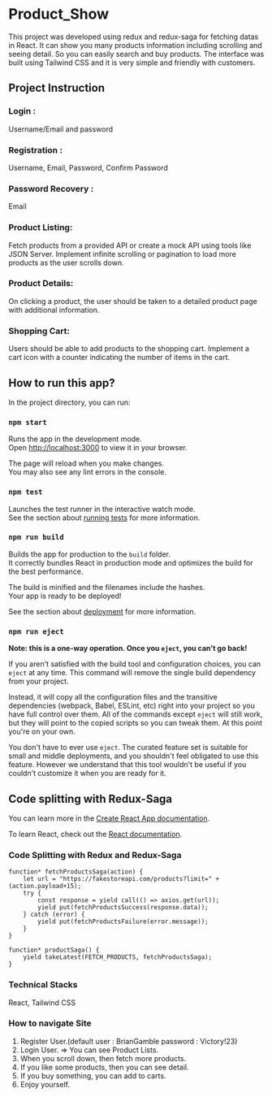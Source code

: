 # Product_Show

This project was developed using redux and redux-saga for fetching datas in React. It can show you many products information including scrolling and seeing detail. So you can easily search and buy products. 
The interface was built using Tailwind CSS and it is very simple and friendly with customers. 
## Project Instruction

### Login :
Username/Email and password

### Registration :
Username, Email, Password, Confirm Password

### Password Recovery :
Email

### Product Listing:
Fetch products from a provided API or create a mock API using tools like JSON Server.
Implement infinite scrolling or pagination to load more products as the user scrolls down.

### Product Details:
On clicking a product, the user should be taken to a detailed product page with additional information.
### Shopping Cart:
Users should be able to add products to the shopping cart.
Implement a cart icon with a counter indicating the number of items in the cart.


## How to run this app?

In the project directory, you can run:

### `npm start`

Runs the app in the development mode.\
Open [http://localhost:3000](http://localhost:3000) to view it in your browser.

The page will reload when you make changes.\
You may also see any lint errors in the console.

### `npm test`

Launches the test runner in the interactive watch mode.\
See the section about [running tests](https://facebook.github.io/create-react-app/docs/running-tests) for more information.

### `npm run build`

Builds the app for production to the `build` folder.\
It correctly bundles React in production mode and optimizes the build for the best performance.

The build is minified and the filenames include the hashes.\
Your app is ready to be deployed!

See the section about [deployment](https://facebook.github.io/create-react-app/docs/deployment) for more information.

### `npm run eject`

**Note: this is a one-way operation. Once you `eject`, you can't go back!**

If you aren't satisfied with the build tool and configuration choices, you can `eject` at any time. This command will remove the single build dependency from your project.

Instead, it will copy all the configuration files and the transitive dependencies (webpack, Babel, ESLint, etc) right into your project so you have full control over them. All of the commands except `eject` will still work, but they will point to the copied scripts so you can tweak them. At this point you're on your own.

You don't have to ever use `eject`. The curated feature set is suitable for small and middle deployments, and you shouldn't feel obligated to use this feature. However we understand that this tool wouldn't be useful if you couldn't customize it when you are ready for it.

## Code splitting with Redux-Saga

You can learn more in the [Create React App documentation](https://facebook.github.io/create-react-app/docs/getting-started).

To learn React, check out the [React documentation](https://reactjs.org/).

### Code Splitting with Redux and Redux-Saga

    function* fetchProductsSaga(action) {
        let url = "https://fakestoreapi.com/products?limit=" + (action.payload+15);
        try {
            const response = yield call(() => axios.get(url));
            yield put(fetchProductsSuccess(response.data));
        } catch (error) {
            yield put(fetchProductsFailure(error.message));
        }
    }

    function* productSaga() {
        yield takeLatest(FETCH_PRODUCTS, fetchProductsSaga);
    }


### Technical Stacks
React,
Tailwind CSS


### How to navigate Site

1. Register User.(default user : BrianGamble  password : Victory!23)
2. Login User. => You can see Product Lists.
3. When you scroll down, then fetch more products.
4. If you like some products, then you can see detail.
5. If you buy something, you can add to carts.
6. Enjoy yourself.
